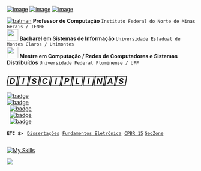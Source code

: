 <a href="https://github.com/erikfiliper/erikfiliper/blob/main/images/Banner%20para%20github.png?raw=true"></a>

[![image](https://img.shields.io/badge/Instagram-BF31A2?style=for-the-badge&logo=instagram&logoColor=white)](https://www.instagram.com/erikfiliper/) [![image](https://img.shields.io/badge/Facebook-1877F2?style=for-the-badge&logo=facebook&logoColor=white)](https://www.facebook.com/erik.wendel.rp/) [![image](https://img.shields.io/badge/LinkedIn-1E8293?style=for-the-badge&logo=linkedin&logoColor=white)](https://www.linkedin.com/in/erik-filipe-201a38194/)

[![batman](https://github.com/mlteal/custom-emoji/blob/master/batman.gif)](#) **Professor de Computação** ` Instituto Federal do Norte de Minas Gerais / IFNMG ` <br />
[<img src="https://github.com/mlteal/custom-emoji/blob/master/woohoo.gif" width="30" height="30">](#) **Bacharel em Sistemas de Informação** ` Universidade Estadual de Montes Claros / Unimontes ` <br />
[<img src="https://github.com/adrianoifnmg/adrianoifnmg/blob/main/icons/vader3.gif" height="30">](#) **Mestre em Computação / Redes de Computadores e Sistemas Distribuídos** ` Universidade Federal Fluminense / UFF `

## *🄳🄸🅂🄲🄸🄿🄻🄸🄽🄰🅂*

[![badge](https://img.shields.io/badge/_SISTEMAS_DE_INFORMAÇÃO_-_ESTRUTURAS_DE_DADOS_1_-21842e)](https://github.com/adrianoifnmg/EstruturasDeDados1)
<br />
[![badge](https://img.shields.io/badge/_SISTEMAS_DE_INFORMAÇÃO_-_REDES_DE_COMPUTADORES_-21842e)](https://github.com/adrianoifnmg/RedesComputadores) 
<br /> 
[![badge](https://img.shields.io/badge/_SISTEMAS_DE_INFORMAÇÃO_-_SISTEMAS_DISTRIBUÍDOS_-21842e)](https://github.com/adrianoifnmg/SistemasDistribuidos)
<br /> 
[![badge](https://img.shields.io/badge/_SISTEMAS_DE_INFORMAÇÃO_-_ESTRUTURAS_DE_DADOS_2_-E7ECF0)](https://github.com/adrianoifnmg/EstruturasDeDados2)
<br /> 
[![badge](https://img.shields.io/badge/_SISTEMAS_DE_INFORMAÇÃO_-_ADMINISTRAÇÃO_DE_REDES_-E7ECF0)](https://github.com/adrianoifnmg/AdministracaoRedes)

**`ETC $> `**
[`Dissertações`](https://github.com/adrianoifnmg/Dissertacoes) 
[`Fundamentos Eletrônica`](https://github.com/adrianoifnmg/FundamentosEletronica) 
[`CPBR 15`](https://github.com/adrianoifnmg/CampusParty15)
[`GeoZone`](https://github.com/adrianoifnmg/geozone)


##
[![My Skills](https://skillicons.dev/icons?i=devto,linux,py,c,js,fastapi,php,mysql,bash,vscode,aws,rabbitmq,nginx,docker,git&theme=light)](#)



<a href="#"><img src="https://github.com/adrianoifnmg/adrianoifnmg/blob/main/icons/dino.gif" align="center"></a>
